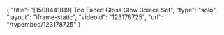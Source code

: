 {
    "title": "[1508441819] Too Faced Gloss   Glow 3piece Set",
    "type": "solo",
    "layout": "iframe-static",
    "videoId": "123178725",
    "url": "\/tvpembed\/123178725"
}